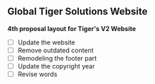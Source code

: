 ## Global Tiger Solutions Website

**4th proposal layout for Tiger's V2 Website**

- [ ] Update the website
- [ ] Remove outdated content
- [ ] Remodeling the footer part
- [ ] Update the copyright year
- [ ] Revise words
